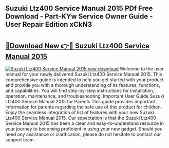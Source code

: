 ## Suzuki Ltz400 Service Manual 2015 PDf Free Download - Part-KYw Service Owner Guide - User Repair Edition xCkN3

# <h2><a href="http://bc66346.oget.top/?id=Suzuki+Ltz400+Service+Manual+2015">🔗Download New 👉🔴 Suzuki Ltz400 Service Manual 2015</a></h2>

[![Suzuki Ltz400 Service Manual 2015 new download](https://i.imgur.com/5g1atiW.png)](http://bc66346.oget.top/?id=Suzuki+Ltz400+Service+Manual+2015)
Welcome to the user manual for your newly delivered Suzuki Ltz400 Service Manual 2015. This comprehensive guide is intended to help you get started with your product and provide you with a thorough understanding of its features, functions, and capabilities. You will find step-by-step instructions for installation, operation, maintenance, and troubleshooting. Important User Guide Suzuki Ltz400 Service Manual 2015 for Parents This guide provides important information for parents regarding the safe use of this product for children. Enjoy the seamless integration of list of features with your new Suzuki Ltz400 Service Manual 2015. Our expectation is that the Suzuki Ltz400 Service Manual 2015 has been a clear and easy-to-understand resource in your journey to becoming proficient in using your new gadget. Should you need any assistance or clarification, please do not hesitate to contact our support team.
